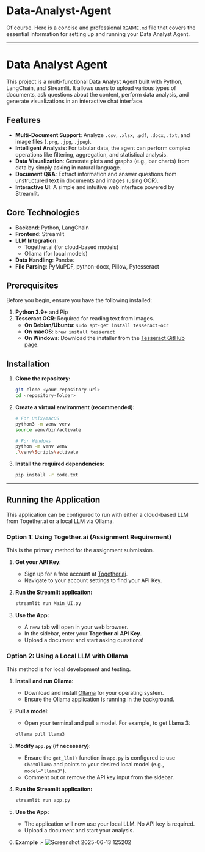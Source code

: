 # Data-Analyst-Agent

Of course. Here is a concise and professional `README.md` file that covers the essential information for setting up and running your Data Analyst Agent.

---

# Data Analyst Agent

This project is a multi-functional Data Analyst Agent built with Python, LangChain, and Streamlit. It allows users to upload various types of documents, ask questions about the content, perform data analysis, and generate visualizations in an interactive chat interface.

## Features

-   **Multi-Document Support**: Analyze `.csv`, `.xlsx`, `.pdf`, `.docx`, `.txt`, and image files (`.png`, `.jpg`, `.jpeg`).
-   **Intelligent Analysis**: For tabular data, the agent can perform complex operations like filtering, aggregation, and statistical analysis.
-   **Data Visualization**: Generate plots and graphs (e.g., bar charts) from data by simply asking in natural language.
-   **Document Q&A**: Extract information and answer questions from unstructured text in documents and images (using OCR).
-   **Interactive UI**: A simple and intuitive web interface powered by Streamlit.

## Core Technologies

-   **Backend**: Python, LangChain
-   **Frontend**: Streamlit
-   **LLM Integration**:
    -   Together.ai (for cloud-based models)
    -   Ollama (for local models)
-   **Data Handling**: Pandas
-   **File Parsing**: PyMuPDF, python-docx, Pillow, Pytesseract

## Prerequisites

Before you begin, ensure you have the following installed:

1.  **Python 3.9+** and Pip
2.  **Tesseract OCR**: Required for reading text from images.
    -   **On Debian/Ubuntu**: `sudo apt-get install tesseract-ocr`
    -   **On macOS**: `brew install tesseract`
    -   **On Windows**: Download the installer from the [Tesseract GitHub page](https://github.com/UB-Mannheim/tesseract/wiki).

## Installation

1.  **Clone the repository:**
    ```bash
    git clone <your-repository-url>
    cd <repository-folder>
    ```

2.  **Create a virtual environment (recommended):**
    ```bash
    # For Unix/macOS
    python3 -m venv venv
    source venv/bin/activate

    # For Windows
    python -m venv venv
    .\venv\Scripts\activate
    ```

3.  **Install the required dependencies:**
    ```bash
    pip install -r code.txt
    ```

---

## Running the Application

This application can be configured to run with either a cloud-based LLM from Together.ai or a local LLM via Ollama.

### Option 1: Using Together.ai (Assignment Requirement)

This is the primary method for the assignment submission.

1.  **Get your API Key**:
    -   Sign up for a free account at [Together.ai](https://api.together.xyz/).
    -   Navigate to your account settings to find your API Key.

2.  **Run the Streamlit application:**
    ```bash
    streamlit run Main_UI.py
    ```

3.  **Use the App:**
    -   A new tab will open in your web browser.
    -   In the sidebar, enter your **Together.ai API Key**.
    -   Upload a document and start asking questions!

### Option 2: Using a Local LLM with Ollama

This method is for local development and testing.

1.  **Install and run Ollama**:
    -   Download and install [Ollama](https://ollama.com/) for your operating system.
    -   Ensure the Ollama application is running in the background.

2.  **Pull a model**:
    -   Open your terminal and pull a model. For example, to get Llama 3:
      ```bash
      ollama pull llama3
      ```

3.  **Modify `app.py` (if necessary)**:
    -   Ensure the `get_llm()` function in `app.py` is configured to use `ChatOllama` and points to your desired local model (e.g., `model="llama3"`).
    -   Comment out or remove the API key input from the sidebar.

4.  **Run the Streamlit application:**
    ```bash
    streamlit run app.py
    ```
    
5.  **Use the App:**
    -   The application will now use your local LLM. No API key is required.
    -   Upload a document and start your analysis.
  
6.  **Example** :- ![Screenshot 2025-06-13 125202](https://github.com/user-attachments/assets/f65f8c22-4d78-4d7d-9c49-4d703793f944)

